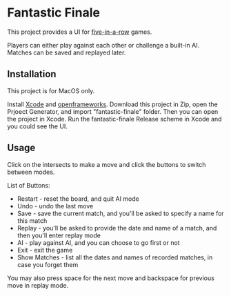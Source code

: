 # Fantastic Finale

This project provides a UI for [five-in-a-row](https://en.wikipedia.org/wiki/Gomoku) games. 

Players can either play against each other or challenge a built-in AI. Matches can be saved and replayed later.

## Installation

This project is for MacOS only. 

Install [Xcode](https://developer.apple.com/xcode/) and [openframeworks](https://openframeworks.cc). Download this project in Zip, open the Prjoect Generator, and import "fantastic-finale" folder. Then you can open the project in Xcode. Run the fantastic-finale Release scheme in Xcode and you could see the UI.

## Usage

Click on the intersects to make a move and click the buttons to switch between modes.

List of Buttons:
 - Restart - reset the board, and quit AI mode
 - Undo - undo the last move
 - Save - save the current match, and you'll be asked to specify a name for this match
 - Replay - you'll be asked to provide the date and name of a match, and then you'll enter replay mode
 - AI - play against AI, and you can choose to go first or not
 - Exit - exit the game
 - Show Matches - list all the dates and names of recorded matches, in case you forget them

You may also press space for the next move and backspace for previous move in replay mode.
